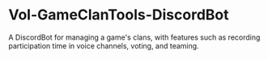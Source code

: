# Vol-GameClanTools-DiscordBot
A DiscordBot for managing a game's clans, with features such as recording participation time in voice channels, voting, and teaming.

